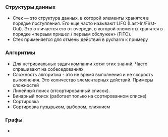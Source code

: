 ### Структуры данных
- Стек — это структура данных, в которой элементы хранятся в порядке поступления. Его еще часто называют LIFO (Last-In/First-Out). Это отличается его от очереди, в которой элементы хранятся в порядке «первым пришел / первым обслужен» (FIFO).
- Стек применяется для отмены действий в pycharm к примеру
### Алгоритмы
- Для нетривиальных задач компании хотят этих знаний. Часто спрашивают на собеседованиях
- Сложность алгоритма -  это не время выполнения и не скорость выполнения. Это количество элементарных действий. Примеры сложностей
- Линейный поиск (отсортированный список).
- Бинарный поиск (работает только на сортированном списке)
- Сортировка
- Сортировка пузырьком, выбором, слиянием
### Графы
- 
